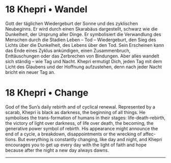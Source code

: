 # 18 Khepri • Wandel

Gott der täglichen Wiedergeburt der Sonne und des zyklischen Neubeginns. Er wird durch einen Skarabäus dargestellt, schwarz wie die Dunkelheit, der Ursprung aller Dinge. Er symbolisiert die Verwandlung des Menschen durch die Stadien Leben – Tod – Wiedergeburt, den Sieg des Lichts über die Dunkelheit, des Lebens über den Tod. Sein Erscheinen kann das Ende eines Zyklus ankündigen, einen Zusammenbruch, Enttäuschungen oder das Zerbrechen von Bindungen. Aber alles wandelt sich ständig – wie Tag und Nacht. Khepri ermutigt Dich, jeden Tag mit dem Licht des Glaubens und der Hoffnung aufzustehen, denn nach jeder Nacht bricht ein neuer Tag an.

# 18 Khepri • Change

God  of  the  Sun’s  daily  rebirth  and  of  cyclical  renewal. Represented  by  a  scarab,  Khepri  is  black  as  darkness, the  beginning  of  all  things.  He  symbolises  the  trans-formation  of  humans  in  their  stages: life-death-rebirth, the  victory  of  light  over  darkness,  of  life  over  death, the  becoming,  the  generative  power  symbol  of  rebirth. His  appearance  might  announce  the  end  of  a  cycle, a breakdown,  disappointments  or  the  wrecking  of  affec-tions.  But  everything  is  constantly  changing,  like  day and  night,  and  Khepri  encourages  you  to  get  up  every day  with  the  light  of faith  and  hope  because  after  the night a new day always dawns.

------

